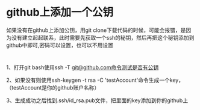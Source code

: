 # github上添加一个公钥
如果没有在github上添加公钥，用git clone下载代码的时候，可能会报错，是因为没有建立起起联系，此时需要先获取一个ssh的秘钥，然后再把这个秘钥添加到github中即可,密码可以设置，也可以不用设置

#
1、打开git bash使用ssh -T git@github.com命令测试是否有公钥

2、如果没有则使用ssh-keygen -t rsa -C 'testAccount'命令生成一个key，（testAccount是你的github账户名称）

3、生成成功之后找到.ssh/id_rsa.pub文件，把里面的key添加到你的github上
